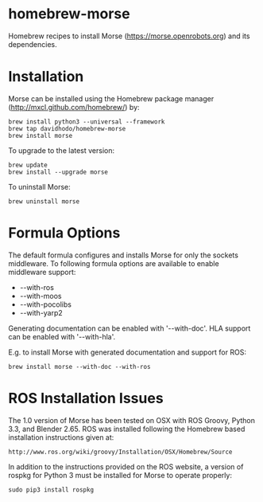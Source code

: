 homebrew-morse
==============

Homebrew recipes to install Morse (https://morse.openrobots.org) and its dependencies.

# Installation

Morse can be installed using the Homebrew package manager (http://mxcl.github.com/homebrew/) by:

    brew install python3 --universal --framework
    brew tap davidhodo/homebrew-morse
    brew install morse

To upgrade to the latest version:

    brew update
    brew install --upgrade morse
    
To uninstall Morse:

    brew uninstall morse

# Formula Options

The default formula configures and installs Morse for only the sockets middleware.  To following formula options are available to enable middleware support:

* --with-ros
* --with-moos
* --with-pocolibs
* --with-yarp2

Generating documentation can be enabled with '--with-doc'.  HLA support can be enabled with '--with-hla'.

E.g. to  install Morse with generated documentation and support for ROS:

    brew install morse --with-doc --with-ros
    
# ROS Installation Issues
The 1.0 version of Morse has been tested on OSX with ROS Groovy, Python 3.3, and Blender 2.65. ROS was installed following the Homebrew based installation instructions given at: 

	http://www.ros.org/wiki/groovy/Installation/OSX/Homebrew/Source

In addition to the instructions provided on the ROS website, a version of rospkg for Python 3 must be installed for Morse to operate properly:

	sudo pip3 install rospkg
	
	
